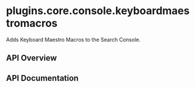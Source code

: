 # plugins.core.console.keyboardmaestromacros

Adds Keyboard Maestro Macros to the Search Console.

## API Overview

## API Documentation

